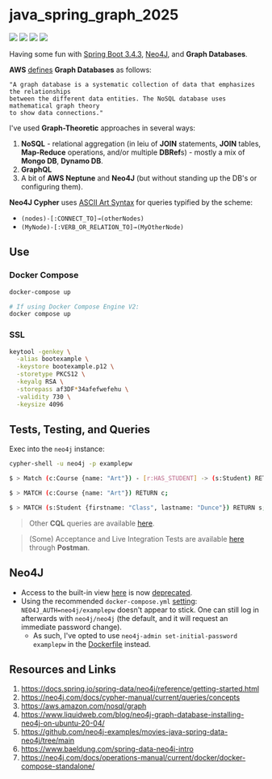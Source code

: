 # java_spring_graph_2025

[![](https://img.shields.io/badge/Spring%20Boot-3.4.3-green.svg)](https://spring.io/projects/spring-boot)
[![](https://img.shields.io/badge/Neo4J-5-blue.svg)](https://neo4j.com)
[![](https://img.shields.io/badge/Maven-3.8.6-white.svg)](https://maven.apache.org/download.cgi)
[![](https://img.shields.io/badge/Docker-blue.svg)](https://www.docker.com/) 

Having some fun with [Spring Boot 3.4.3](https://spring.io/projects/spring-boot), [Neo4J](https://neo4j.com/product/cypher-graph-query-language/), and **Graph Databases**.

**AWS** [defines](https://aws.amazon.com/nosql/graph/) **Graph Databases** as follows:

    "A graph database is a systematic collection of data that emphasizes the relationships 
    between the different data entities. The NoSQL database uses mathematical graph theory 
    to show data connections."

I've used **Graph-Theoretic** approaches in several ways:

1. **NoSQL** - relational aggregation (in leiu of **JOIN** statements, **JOIN** tables, **Map-Reduce** operations, and/or multiple **DBRef**s) - mostly a mix of **Mongo DB**, **Dynamo DB**.
2. **GraphQL**
3. A bit of **AWS Neptune** and **Neo4J** (but without standing up the DB's or configuring them).

**Neo4J Cypher** uses [ASCII Art Syntax](https://neo4j.com/docs/cypher-manual/5/introduction/cypher-overview/) for queries typified by the scheme: 
* `(nodes)-[:CONNECT_TO]→(otherNodes)`
* `(MyNode)-[:VERB_OR_RELATION_TO]→(MyOtherNode)`

## Use

### Docker Compose

```bash
docker-compose up

# If using Docker Compose Engine V2:
docker compose up
```

### SSL

```bash
keytool -genkey \
  -alias bootexample \
  -keystore bootexample.p12 \
  -storetype PKCS12 \
  -keyalg RSA \
  -storepass af3DF*34afefwefehu \
  -validity 730 \
  -keysize 4096
```

## Tests, Testing, and Queries

Exec into the `neo4j` instance:
```bash
cypher-shell -u neo4j -p examplepw

$ > Match (c:Course {name: "Art"}) - [r:HAS_STUDENT] -> (s:Student) RETURN c, collect(r), collect(s);

$ > MATCH (c:Course {name: "Art"}) RETURN c;

$ > MATCH (s:Student {firstname: "Class", lastname: "Dunce"}) RETURN s;
```

> Other **CQL** queries are available [here](./neo4j/init.cql).

> (Some) Acceptance and Live Integration Tests are available [here](./_acceptance/Java%20Spring%20Graph.postman_collection.json) through **Postman**.

## Neo4J

* Access to the built-in view [here](http://localhost:7474/db/data/) is now [deprecated](https://stackoverflow.com/questions/76221610/http-localhost7474-db-data-returns-a-404-after-login).
* Using the recommended `docker-compose.yml` [setting](https://neo4j.com/docs/operations-manual/current/docker/docker-compose-standalone/): `NEO4J_AUTH=neo4j/examplepw` doesn't appear to stick. One can still log in afterwards with `neo4j/neo4j` (the default, and it will request an immediate password change). 
  * As such, I've opted to use `neo4j-admin set-initial-password examplepw` in the [Dockerfile](./neo4j/dockerfile) instead.

## Resources and Links

1. https://docs.spring.io/spring-data/neo4j/reference/getting-started.html
2. https://neo4j.com/docs/cypher-manual/current/queries/concepts
3. https://aws.amazon.com/nosql/graph
4. https://www.liquidweb.com/blog/neo4j-graph-database-installing-neo4j-on-ubuntu-20-04/
5. https://github.com/neo4j-examples/movies-java-spring-data-neo4j/tree/main
6. https://www.baeldung.com/spring-data-neo4j-intro
7. https://neo4j.com/docs/operations-manual/current/docker/docker-compose-standalone/